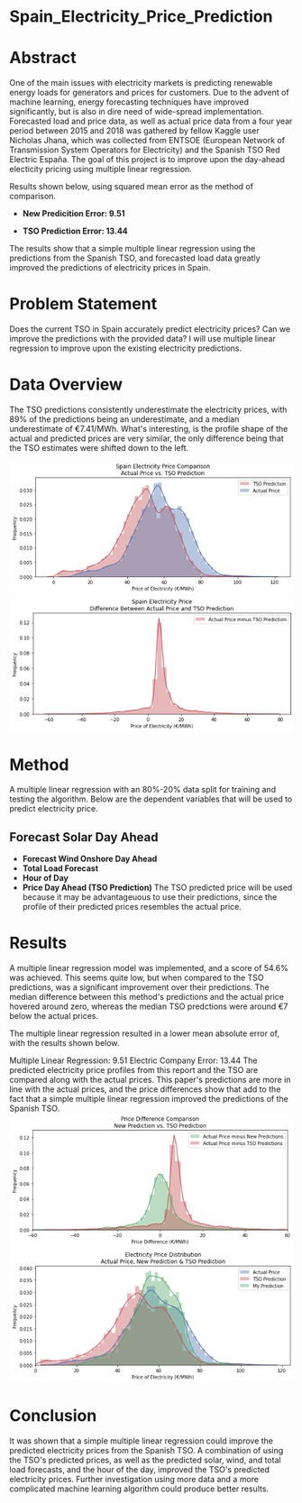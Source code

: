 # Spain_Electricity_Price_Prediction

# Abstract
One of the main issues with electricity markets is predicting renewable energy loads for generators and prices for customers. Due to the advent of machine learning, energy forecasting techniques have improved significantly, but is also in dire need of wide-spread implementation. Forecasted load and price data, as well as actual price data from a four year period between 2015 and 2018 was gathered by fellow Kaggle user Nicholas Jhana, which was collected from ENTSOE (European Network of Transmission System Operators for Electricity) and the Spanish TSO Red Electric España. The goal of this project is to improve upon the day-ahead electicity pricing using multiple linear regression.

Results shown below, using squared mean error as the method of comparison.

* **New Predicition Error: 9.51**

* **TSO Prediction Error: 13.44**

The results show that a simple multiple linear regression using the predictions from the Spanish TSO, and forecasted load data greatly improved the predictions of electricity prices in Spain.


# Problem Statement
Does the current TSO in Spain accurately predict electricity prices? Can we improve the predictions with the provided data? I will use multiple linear regression to improve upon the existing electricity predictions.

# Data Overview
The TSO predictions consistently underestimate the electricity prices, with 89% of the predictions being an underestimate, and a median underestimate of €7.41/MWh. What's interesting, is the profile shape of the actual and predicted prices are very similar, the only difference being that the TSO estimates were shifted down to the left.

![image 1](/png/image5.png)
![image 1](/png/image6.png)

# Method
A multiple linear regression with an 80%-20% data split for training and testing the algorithm. Below are the dependent variables that will be used to predict electricity price.

## Forecast Solar Day Ahead
* **Forecast Wind Onshore Day Ahead**
* **Total Load Forecast**
* **Hour of Day**
* **Price Day Ahead (TSO Prediction)**
The TSO predicted price will be used because it may be advantageuous to use their predictions, since the profile of their predicted prices resembles the actual price.

# Results
A multiple linear regression model was implemented, and a score of 54.6% was achieved. This seems quite low, but when compared to the TSO predictions, was a significant improvement over their predictions. The median difference between this method's predictions and the actual price hovered around zero, whereas the median TSO predctions were around €7 below the actual prices.

The multiple linear regression resulted in a lower mean absolute error of, with the results shown below.

Multiple Linear Regression: 9.51
Electric Company Error: 13.44
The predicted electricity price profiles from this report and the TSO are compared along with the actual prices. This paper's predictions are more in line with the actual prices, and the price differences show that add to the fact that a simple multiple linear regression improved the predictions of the Spanish TSO.
![image 1](/png/image7.png)
![image 1](/png/image8.png)

# Conclusion
It was shown that a simple multiple linear regression could improve the predicted electricity prices from the Spanish TSO. A combination of using the TSO's predicted prices, as well as the predicted solar, wind, and total load forecasts, and the hour of the day, improved the TSO's predicted electricity prices. Further investigation using more data and a more complicated machine learning algorithm could produce better results.
